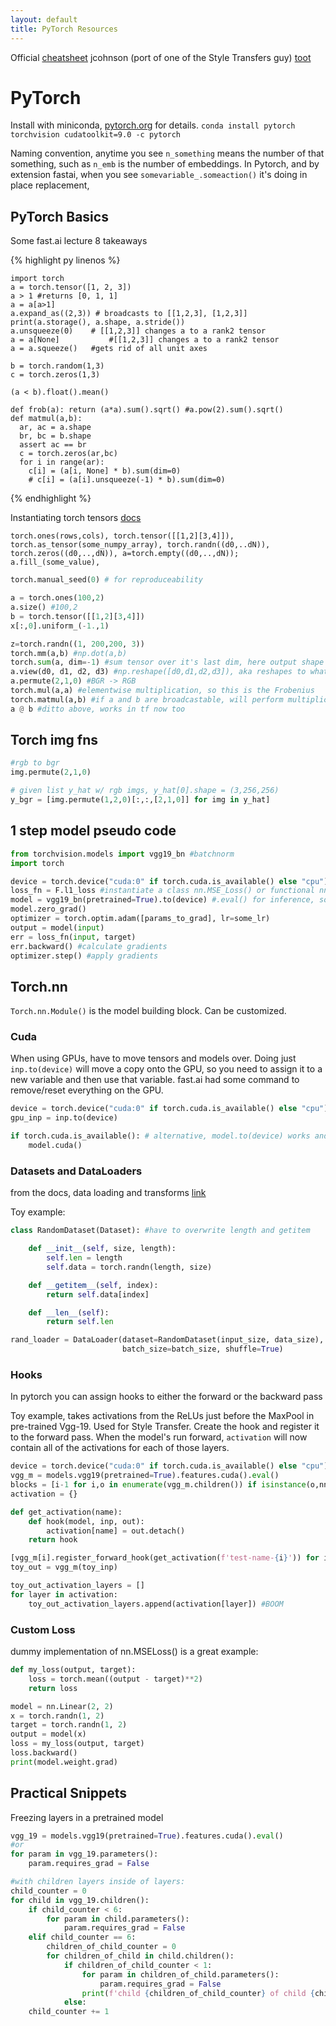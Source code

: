 ```yaml
---
layout: default
title: PyTorch Resources
---
```


Official [cheatsheet](https://pytorch.org/tutorials/beginner/ptcheat.html)
jcohnson (port of one of the Style Transfers guy) [toot](https://github.com/jcjohnson/pytorch-examples)

# PyTorch
Install with miniconda, [pytorch.org]("https://pytorch.org") for details.
`conda install pytorch torchvision cudatoolkit=9.0 -c pytorch`

Naming convention, anytime you see `n_something` means the number of that something, such as `n_emb` is the number of embeddings. In Pytorch, and by extension fastai, when you see `somevariable_.someaction()` it's doing in place replacement,

## PyTorch Basics

Some fast.ai lecture 8 takeaways
<!-- the following doesn't actually work -->
{% highlight py linenos %}

	import torch
	a = torch.tensor([1, 2, 3])
	a > 1 #returns [0, 1, 1]
	a = a[a>1]
	a.expand_as((2,3)) # broadcasts to [[1,2,3], [1,2,3]]
	print(a.storage(), a.shape, a.stride())
	a.unsqueeze(0)    # [[1,2,3]] changes a to a rank2 tensor
	a = a[None]           #[[1,2,3]] changes a to a rank2 tensor
	a = a.squeeze()   #gets rid of all unit axes

	b = torch.random(1,3)
	c = torch.zeros(1,3)

	(a < b).float().mean()

	def frob(a): return (a*a).sum().sqrt() #a.pow(2).sum().sqrt()
	def matmul(a,b):
	  ar, ac = a.shape
	  br, bc = b.shape
	  assert ac == br
	  c = torch.zeros(ar,bc)
	  for i in range(ar):
	    c[i] = (a[i, None] * b).sum(dim=0)
	    # c[i] = (a[i].unsqueeze(-1) * b).sum(dim=0)

{% endhighlight %}

Instantiating torch tensors [docs](https://pytorch.org/docs/stable/tensors.html)

`torch.ones(rows,cols), torch.tensor([[1,2][3,4]]), torch.as_tensor(some_numpy_array), torch.randn((d0,..dN)), torch.zeros((d0,..,dN)), a=torch.empty((d0,..,dN)); a.fill_(some_value),`

```python
torch.manual_seed(0) # for reproduceability

a = torch.ones(100,2)
a.size() #100,2
b = torch.tensor([[1,2][3,4]])
x[:,0].uniform_(-1.,1)

z=torch.randn((1, 200,200, 3))
torch.mm(a,b) #np.dot(a,b)
torch.sum(a, dim=-1) #sum tensor over it's last dim, here output shape = 100x1
a.view(d0, d1, d2, d3) #np.reshape([d0,d1,d2,d3]), aka reshapes to whatever dims you specify
a.permute(2,1,0) #BGR -> RGB
torch.mul(a,a) #elementwise multiplication, so this is the Frobenius
torch.matmul(a,b) #if a and b are broadcastable, will perform multiplication
a @ b #ditto above, works in tf now too
```

## Torch img fns
```python
#rgb to bgr
img.permute(2,1,0)

# given list y_hat w/ rgb imgs, y_hat[0].shape = (3,256,256)
y_bgr = [img.permute(1,2,0)[:,:,[2,1,0]] for img in y_hat]
```

[data_preprocessing]: https://pytorch.org/tutorials/beginner/data_loading_tutorial.html
[learn_by_ex]: https://pytorch.org/tutorials/beginner/pytorch_with_examples.html
[cs231n]: http://cs231n.github.io/

## 1 step model pseudo code
```python
from torchvision.models import vgg19_bn #batchnorm
import torch 

device = torch.device("cuda:0" if torch.cuda.is_available() else "cpu")
loss_fn = F.l1_loss #instantiate a class nn.MSE_Loss() or functional nn.F.MSE_Loss
model = vgg19_bn(pretrained=True).to(device) #.eval() for inference, some layers diff behavior
model.zero_grad()
optimizer = torch.optim.adam([params_to_grad], lr=some_lr)
output = model(input)
err = loss_fn(input, target)
err.backward() #calculate gradients
optimizer.step() #apply gradients 
```
## Torch.nn
`Torch.nn.Module()` is the model building block. Can be customized.

### Cuda
When using GPUs, have to move tensors and models over. Doing just `inp.to(device)` will move a copy onto the GPU, so you need to assign it to a new variable and then use that variable. fast.ai had some command to remove/reset everything on the GPU.

```python
device = torch.device("cuda:0" if torch.cuda.is_available() else "cpu")
gpu_inp = inp.to(device)

if torch.cuda.is_available(): # alternative, model.to(device) works and is more readable
	model.cuda()
```

### Datasets and DataLoaders
from the docs, data loading and transforms [link](https://pytorch.org/tutorials/beginner/data_loading_tutorial.html)

Toy example:
```python
class RandomDataset(Dataset): #have to overwrite length and getitem

    def __init__(self, size, length):
        self.len = length
        self.data = torch.randn(length, size)

    def __getitem__(self, index):
        return self.data[index]

    def __len__(self):
        return self.len

rand_loader = DataLoader(dataset=RandomDataset(input_size, data_size),
                         batch_size=batch_size, shuffle=True)
```

### Hooks
In pytorch you can assign hooks to either the forward or the backward pass

Toy example, takes activations from the ReLUs just before the MaxPool in pre-trained Vgg-19. Used for Style Transfer. Create the hook and register it to the forward pass. When the model's run forward, `activation` will now contain all of the activations for each of those layers.

```python
device = torch.device("cuda:0" if torch.cuda.is_available() else "cpu")
vgg_m = models.vgg19(pretrained=True).features.cuda().eval()
blocks = [i-1 for i,o in enumerate(vgg_m.children()) if isinstance(o,nn.MaxPool2d)] #grab
activation = {}

def get_activation(name):
	def hook(model, inp, out):
		activation[name] = out.detach()
	return hook

[vgg_m[i].register_forward_hook(get_activation(f'test-name-{i}')) for i in blocks]
toy_out = vgg_m(toy_inp)

toy_out_activation_layers = []
for layer in activation:
	toy_out_activation_layers.append(activation[layer]) #BOOM
```


### Custom Loss
dummy implementation of nn.MSELoss() is a great example:

```python
def my_loss(output, target):
    loss = torch.mean((output - target)**2)
    return loss

model = nn.Linear(2, 2)
x = torch.randn(1, 2)
target = torch.randn(1, 2)
output = model(x)
loss = my_loss(output, target)
loss.backward()
print(model.weight.grad)
```


## Practical Snippets
Freezing layers in a pretrained model
```python
vgg_19 = models.vgg19(pretrained=True).features.cuda().eval()
#or
for param in vgg_19.parameters():
	param.requires_grad = False

#with children layers inside of layers:
child_counter = 0
for child in vgg_19.children():
	if child_counter < 6:
		for param in child.parameters():
			param.requires_grad = False
	elif child_counter == 6:
		children_of_child_counter = 0
		for children_of_child in child.children():
			if children_of_child_counter < 1:
				for param in children_of_child.parameters():
					param.requires_grad = False
				print(f'child {children_of_child_counter} of child {child_counter} was frozen')
			else:
	child_counter += 1
```


```
